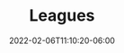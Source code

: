 ---
title: "Leagues"
date: 2022-02-06T11:10:20-06:00
draft: false
menu:
  youth:
      identifier: leagues
      name: Leagues
      url: /youth/leagues/
      weight: 10
---